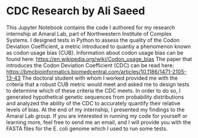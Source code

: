 # CDC Research by Ali Saeed
This Jupyter Notebook contains the code I authored for my research internship at Amaral Lab, part of Northwestern Institute of Complex Systems. I designed tests in Python to assess the quality of the Codon Deviation Coefficient, a metric introduced to quantiy a phenomenon known as codon usage bias (CUB). Information about codon usage bias can be found here: https://en.wikipedia.org/wiki/Codon_usage_bias
The paper that introduces the Codon Deviation Coefficient (CDC) can be read here: https://bmcbioinformatics.biomedcentral.com/articles/10.1186/1471-2105-13-43
The doctoral student with whom I worked provided me with the criteria that a robust CUB metric would meet and asked me to design tests to determine which of these criteria the CDC meets. In order to do so, I generated hypothetical genetic sequences from probability distributions and analyzed the ability of the CDC to accurately quantify their relative levels of bias. At the end of my internship, I presented my findings to the Amaral Lab group.
If you are interested in running my code for yourself or learning more, feel free to send me an email, and I will provide you with the FASTA files for the E. coli genome which I used to run some tests.
